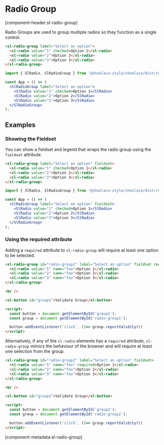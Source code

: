 # Radio Group

[component-header:sl-radio-group]

Radio Groups are used to group multiple radios so they function as a single control.

```html preview
<sl-radio-group label="Select an option">
  <sl-radio value="1" checked>Option 1</sl-radio>
  <sl-radio value="2">Option 2</sl-radio>
  <sl-radio value="3">Option 3</sl-radio>
</sl-radio-group>
```

```jsx react
import { SlRadio, SlRadioGroup } from '@shoelace-style/shoelace/dist/react';

const App = () => (
  <SlRadioGroup label="Select an option">
    <SlRadio value="1" checked>Option 1</SlRadio>
    <SlRadio value="2">Option 2</SlRadio>
    <SlRadio value="3">Option 3</SlRadio>
  </SlRadioGroup>
);
```

## Examples

### Showing the Fieldset

You can show a fieldset and legend that wraps the radio group using the `fieldset` attribute.

```html preview
<sl-radio-group label="Select an option" fieldset>
  <sl-radio value="1" checked>Option 1</sl-radio>
  <sl-radio value="2">Option 2</sl-radio>
  <sl-radio value="3">Option 3</sl-radio>
</sl-radio-group>
```

```jsx react
import { SlRadio, SlRadioGroup } from '@shoelace-style/shoelace/dist/react';

const App = () => (
  <SlRadioGroup label="Select an option" fieldset>
    <SlRadio value="1" checked>Option 1</SlRadio>
    <SlRadio value="2">Option 2</SlRadio>
    <SlRadio value="3">Option 3</SlRadio>
  </SlRadioGroup>
);
```

### Using the required attribute

Adding a `required` attribute to `sl-radio-group` will require at least one option to be selected.

```html preview
<sl-radio-group id="radio-group1" label="Select an option" fieldset required>
  <sl-radio value="1" name="foo">Option 1</sl-radio>
  <sl-radio value="2" name="foo">Option 2</sl-radio>
  <sl-radio value="3" name="foo">Option 3</sl-radio>
</sl-radio-group>

<br />

<sl-button id="group1">Validate Group</sl-button>

<script>
  const button = document.getElementById('group1');
  const group = document.getElementById('radio-group1');

  button.addEventListener('click', ()=> group.reportValidity())
</script>
```

Alternatively, if any of the `sl-radio` elements has a `required` attribute, `sl-radio-group` mimics the behaviour of the browser and will require at least one selection from the group.

```html preview
<sl-radio-group id="radio-group2" label="Select an option" fieldset>
  <sl-radio value="1" name="foo" required>Option 1</sl-radio>
  <sl-radio value="2" name="foo">Option 2</sl-radio>
  <sl-radio value="3" name="foo">Option 3</sl-radio>
</sl-radio-group>

<br />

<sl-button id="group2">Validate Group</sl-button>

<script>
  const button = document.getElementById('group2');
  const group = document.getElementById('radio-group2');

  button.addEventListener('click', ()=> group.reportValidity())
</script>
```
[component-metadata:sl-radio-group]
